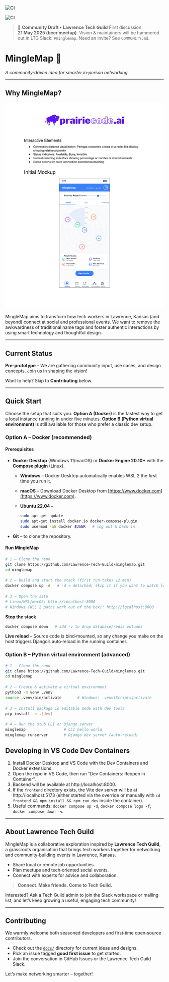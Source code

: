 ![CI](https://github.com/Lawrence-Tech-Guild/minglemap/actions/workflows/ci.yml/badge.svg)

![CI](https://github.com/Lawrence-Tech-Guild/minglemap/actions/workflows/ci.yml/badge.svg)

> 🍺 **Community Draft • Lawrence Tech Guild**
> First discussion: **21 May 2025 (beer meetup)**.
> Vision & maintainers will be hammered out in LTG Slack: `#minglemap`.
> Need an invite? See `COMMUNITY.md`.

# MingleMap 🚦

*A community‑driven idea for smarter in‑person networking.*

---

## Why MingleMap?

![Radar-style preview of MingleMap showing nearby attendees](docs/images/minglemap_preview.png)

MingleMap aims to transform how tech workers in Lawrence, Kansas (and beyond) connect at social and professional events. We want to remove the awkwardness of traditional name tags and foster authentic interactions by using smart technology and thoughtful design.

---

## Current Status

**Pre‑prototype** – We are gathering community input, use cases, and design concepts. Join us in shaping the vision!

Want to help? Skip to **Contributing** below.

---

## Quick Start

Choose the setup that suits you. **Option A (Docker)** is the fastest way to get a local instance running in under five minutes. **Option B (Python virtual environment)** is still available for those who prefer a classic dev setup.

### Option A – Docker (recommended)

#### Prerequisites

* **Docker Desktop** (Windows 11/macOS) or **Docker Engine 20.10+** with the **Compose plugin** (Linux).

  * **Windows** – Docker Desktop automatically enables WSL 2 the first time you run it.
  * **macOS** – Download Docker Desktop from [https://www.docker.com](https://www.docker.com).
  * **Ubuntu 22.04** –

    ```bash
    sudo apt-get update
    sudo apt-get install docker.io docker-compose-plugin
    sudo usermod -aG docker $USER   # log out & back in
    ```
* **Git** – to clone the repository.

#### Run MingleMap

```bash
# 1 – Clone the repo
git clone https://github.com/Lawrence-Tech-Guild/minglemap.git
cd minglemap

# 2 – Build and start the stack (first run takes ±2 min)
docker compose up -d   # -d = detached; skip it if you want to watch logs

# 3 – Open the site
# Linux/WSL/macOS: http://localhost:8000
# Windows (WSL 2 paths work out of the box): http://localhost:8000
```

**Stop the stack**

```bash
docker compose down   # add -v to drop database/redis volumes
```

**Live reload** – Source code is bind‑mounted, so any change you make on the host triggers Django’s auto‑reload in the running container.

### Option B – Python virtual environment (advanced)

```bash
# 1 – Clone the repo
git clone https://github.com/Lawrence-Tech-Guild/minglemap.git
cd minglemap

# 2 – Create & activate a virtual environment
python3 -m venv .venv
source .venv/bin/activate       # Windows: .venv\Scripts\activate

# 3 – Install package in editable mode with dev tools
pip install -e .[dev]

# 4 – Run the stub CLI or Django server
minglemap                 # CLI hello world
minglemap runserver       # Django dev server (auto‑reload)
```

## Developing in VS Code Dev Containers

1. Install Docker Desktop and VS Code with the Dev Containers and Docker extensions.
2. Open the repo in VS Code, then run “Dev Containers: Reopen in Container”.
3. Backend will be available at http://localhost:8000.
4. If the `frontend` directory exists, the Vite dev server will be at http://localhost:5173 (either started via the override or manually with `cd frontend && npm install && npm run dev` inside the container).
5. Useful commands: `docker compose up -d`, `docker compose logs -f`, `docker compose down -v`.

---

## About Lawrence Tech Guild

MingleMap is a collaborative exploration inspired by **Lawrence Tech Guild**, a grassroots organisation that brings tech workers together for networking and community‑building events in Lawrence, Kansas.

* Share local or remote job opportunities.
* Plan meetups and tech‑oriented social events.
* Connect with experts for advice and collaboration.

> **Connect. Make friends. Come to Tech Guild.**

Interested? Ask a Tech Guild admin to join the Slack workspace or mailing list, and let’s keep growing a useful, engaging tech community!

---

## Contributing

We warmly welcome both seasoned developers and first‑time open‑source contributors.

* Check out the [`docs/`](./docs/) directory for current ideas and designs.
* Pick an issue tagged **good first issue** to get started.
* Join the conversation in GitHub Issues or the Lawrence Tech Guild Slack.

Let’s make networking smarter – together!
